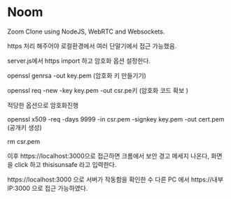 # Noom

Zoom Clone using NodeJS, WebRTC and Websockets.

https 처리 해주어야 로컬환경에서 여러 단말기에서 접근 가능했음. 

server.js에서 https import 하고 암호화 옵션 설정한다. 

 openssl genrsa -out key.pem (암호화 키 만들기기)

 openssl req -new -key key.pem -out csr.pe키 (암호화 코드 확보 )

 적당한 옵션으로 암호화진행 

 openssl x509 -req -days 9999 -in csr.pem -signkey key.pem -out cert.pem (공개키 생성)

 rm csr.pem

이후 https://localhost:3000으로 접근하면 
크롬에서 보안 경고 메세지 나온다, 화면을 click 하고 thisisunsafe 라고 입력한다. 

 https://localhost:3000 으로 서버가 작동함을 확인한 수 
 다른 PC 에서 https://내부 IP:3000  으로 접근 가능하였다. 
 